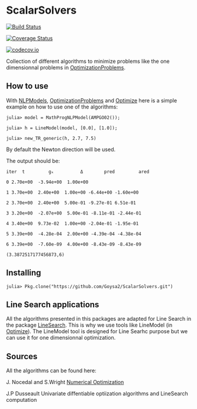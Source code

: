 # ScalarSolvers

[![Build Status](https://travis-ci.org/Goysa2/ScalarSolvers.jl.svg?branch=master)](https://travis-ci.org/Goysa2/ScalarSolvers.jl)

[![Coverage Status](https://coveralls.io/repos/Goysa2/ScalarSolvers.jl/badge.svg?branch=master&service=github)](https://coveralls.io/github/Goysa2/ScalarSolvers.jl?branch=master)

[![codecov.io](http://codecov.io/github/Goysa2/ScalarSolvers.jl/coverage.svg?branch=master)](http://codecov.io/github/Goysa2/ScalarSolvers.jl?branch=master)

Collection of different algorithms to minimize problems like the one dimensionnal problems in [OptimizationProblems](https://github.com/JuliaSmoothOptimizers/OptimizationProblems.jl).

## How to use
With [NLPModels](https://github.com/JuliaSmoothOptimizers/NLPModels.jl), [OptimizationProblems](https://github.com/JuliaSmoothOptimizers/OptimizationProblems.jl) and [Optimize](https://github.com/JuliaSmoothOptimizers/Optimize.jl) here is a simple example on how to use one of the algorithms:
```
julia> model = MathProgNLPModel(AMPGO02());

julia> h = LineModel(model, [0.0], [1.0]);

julia> new_TR_generic(h, 2.7, 7.5)
```
By default the Newton direction will be used.

The output should be:

```
iter  t         gₖ          Δ        pred         ared

0 2.70e+00  -3.94e+00  1.00e+00

1 3.70e+00  2.40e+00  1.00e+00 -6.44e+00 -1.60e+00

2 3.70e+00  2.40e+00  5.00e-01 -9.27e-01 6.51e-01

3 3.20e+00  -2.07e+00  5.00e-01 -8.11e-01 -2.44e-01

4 3.40e+00  9.73e-02  1.00e+00 -2.04e-01 -1.95e-01

5 3.39e+00  -4.28e-04  2.00e+00 -4.39e-04 -4.38e-04

6 3.39e+00  -7.60e-09  4.00e+00 -8.43e-09 -8.43e-09

(3.3872517177456873,6)

```

## Installing
`julia> Pkg.clone("https://github.com/Goysa2/ScalarSolvers.git")`

## Line Search applications
All the algorithms presented in this packages are adapted for Line Search in
the package [LineSearch](https://github.com/Goysa2/LineSearch).
This is why we use tools like LineModel (in
[Optimize](https://github.com/JuliaSmoothOptimizers/Optimize.jl)). The LineModel
tool is designed for Line Searhc purpose but we can use it for one
dimensionnal optimization.

## Sources
All the algorithms can be found here:

J. Nocedal and S.Wright [Numerical Optimization](http://www.bioinfo.org.cn/~wangchao/maa/Numerical_Optimization.pdf)

J.P Dusseault Univariate diffentiable optiization algorithms and LineSearch
computation
